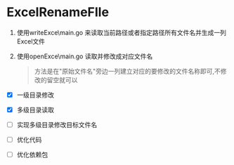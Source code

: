 # ExcelRenameFIle

1. 使用writeExce\main.go 来读取当前路径或者指定路径所有文件名并生成一列Excel文件
2. 使用openExce\main.go 读取并修改成对应文件名
	
	> 方法是在"原始文件名"旁边一列建立对应的要修改的文件名称即可,不修改的留空就可以
	
* [x] 一级目录修改
* [x] 多级目录读取
* [ ] 实现多级目录修改目标文件名
* [ ] 优化代码
* [ ] 优化依赖包

